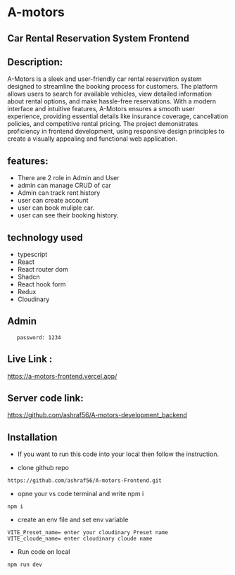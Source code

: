 
# A-motors 
## Car Rental Reservation System Frontend 

## Description:
A-Motors is a sleek and user-friendly car rental reservation system designed to streamline the booking process for customers. The platform allows users to search for available vehicles, view detailed information about rental options, and make hassle-free reservations. With a modern interface and intuitive features, A-Motors ensures a smooth user experience, providing essential details like insurance coverage, cancellation policies, and competitive rental pricing. The project demonstrates proficiency in frontend development, using responsive design principles to create a visually appealing and functional web application.

## features:
- There are 2 role in Admin and User
- admin can manage CRUD of car
- Admin can track rent history
- user can create account
- user can book muliple car.
- user can see their booking history.

## technology used  
- typescript
- React
- React router dom
- Shadcn
- React hook form
- Redux
- Cloudinary


## Admin
 ```email: fahim@gmail.com
    password: 1234
```
## Live Link :
 https://a-motors-frontend.vercel.app/

## Server code link: 
https://github.com/ashraf56/A-motors-development_backend
 
## Installation 

- If you want to run this code into your local  then follow the instruction.

* clone github repo 

```
https://github.com/ashraf56/A-motors-Frontend.git
```


*  opne your vs code terminal and write npm i

``` 
npm i
```


* create an env file  and set env variable  

```
VITE_Preset_name= enter your cloudinary Preset name
VITE_cloude_name= enter cloudinary cloude name
```


* Run code on local  
```
npm run dev
```
